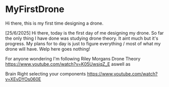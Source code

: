 # MyFirstDrone
Hi there, this is my first time designing a drone.

[25/6/2025] Hi there, today is the first day of me designing my drone. So far the only thing I have done was studying drone theory. It aint much but it's progress. My plans for to day is just to figure everything / most of what my drone will have. Welp here goes nothing! 

For anyone wondering I'm following Riley Morgans Drone Theory 
https://www.youtube.com/watch?v=K05UwsiqZ_E  aswell as

Brain Right selecting your components 
https://www.youtube.com/watch?v=XEvDYOs060E
